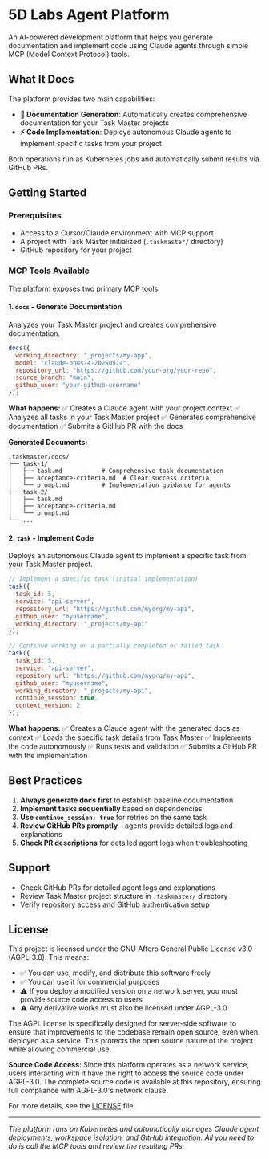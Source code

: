 # 5D Labs Agent Platform

An AI-powered development platform that helps you generate documentation and implement code using Claude agents through simple MCP (Model Context Protocol) tools.

## What It Does

The platform provides two main capabilities:
- **📝 Documentation Generation**: Automatically creates comprehensive documentation for your Task Master projects
- **⚡ Code Implementation**: Deploys autonomous Claude agents to implement specific tasks from your project

Both operations run as Kubernetes jobs and automatically submit results via GitHub PRs.

## Getting Started

### Prerequisites
- Access to a Cursor/Claude environment with MCP support
- A project with Task Master initialized (`.taskmaster/` directory)
- GitHub repository for your project

### MCP Tools Available

The platform exposes two primary MCP tools:

#### 1. `docs` - Generate Documentation
Analyzes your Task Master project and creates comprehensive documentation.

```javascript
docs({
  working_directory: "_projects/my-app",
  model: "claude-opus-4-20250514",
  repository_url: "https://github.com/your-org/your-repo",
  source_branch: "main",
  github_user: "your-github-username"
});
```

**What happens:**
✅ Creates a Claude agent with your project context
✅ Analyzes all tasks in your Task Master project
✅ Generates comprehensive documentation
✅ Submits a GitHub PR with the docs

**Generated Documents:**
```
.taskmaster/docs/
├── task-1/
│   ├── task.md           # Comprehensive task documentation
│   ├── acceptance-criteria.md  # Clear success criteria
│   └── prompt.md         # Implementation guidance for agents
├── task-2/
│   ├── task.md
│   ├── acceptance-criteria.md
│   └── prompt.md
└── ...
```

#### 2. `task` - Implement Code
Deploys an autonomous Claude agent to implement a specific task from your Task Master project.

```javascript
// Implement a specific task (initial implementation)
task({
  task_id: 5,
  service: "api-server",
  repository_url: "https://github.com/myorg/my-api",
  github_user: "myusername",
  working_directory: "_projects/my-api"
});

// Continue working on a partially completed or failed task
task({
  task_id: 5,
  service: "api-server",
  repository_url: "https://github.com/myorg/my-api",
  github_user: "myusername",
  working_directory: "_projects/my-api",
  continue_session: true,
  context_version: 2
});
```

**What happens:**
✅ Creates a Claude agent with the generated docs as context
✅ Loads the specific task details from Task Master
✅ Implements the code autonomously
✅ Runs tests and validation
✅ Submits a GitHub PR with the implementation

## Best Practices

1. **Always generate docs first** to establish baseline documentation
2. **Implement tasks sequentially** based on dependencies
3. **Use `continue_session: true`** for retries on the same task
4. **Review GitHub PRs promptly** - agents provide detailed logs and explanations
5. **Check PR descriptions** for detailed agent logs when troubleshooting

## Support

- Check GitHub PRs for detailed agent logs and explanations
- Review Task Master project structure in `.taskmaster/` directory
- Verify repository access and GitHub authentication setup

## License

This project is licensed under the GNU Affero General Public License v3.0 (AGPL-3.0). This means:

- ✅ You can use, modify, and distribute this software freely
- ✅ You can use it for commercial purposes
- ⚠️ If you deploy a modified version on a network server, you must provide source code access to users
- ⚠️ Any derivative works must also be licensed under AGPL-3.0

The AGPL license is specifically designed for server-side software to ensure that improvements to the codebase remain open source, even when deployed as a service. This protects the open source nature of the project while allowing commercial use.

**Source Code Access**: Since this platform operates as a network service, users interacting with it have the right to access the source code under AGPL-3.0. The complete source code is available at this repository, ensuring full compliance with AGPL-3.0's network clause.

For more details, see the [LICENSE](LICENSE) file.

---

*The platform runs on Kubernetes and automatically manages Claude agent deployments, workspace isolation, and GitHub integration. All you need to do is call the MCP tools and review the resulting PRs.*
